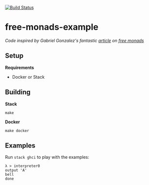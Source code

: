 [![Build Status](https://travis-ci.org/stilesb/free-monads-example.svg?branch=master)](https://travis-ci.org/stilesb/free-monads-example)

# free-monads-example

*Code inspired by Gabriel Gonzalez's fantastic <a href="http://www.haskellforall.com/2012/06/you-could-have-invented-free-monads.html" target="_blank">article</a> on <a href="http://hackage.haskell.org/package/free-2.0.3" target="_blank">free monads</a>*

## Setup

**Requirements**

* Docker or Stack

## Building

**Stack**

`make`

**Docker**

`make docker`

## Examples

Run `stack ghci` to play with the examples:

```
λ > interpreter0
output 'A'
bell
done
```

